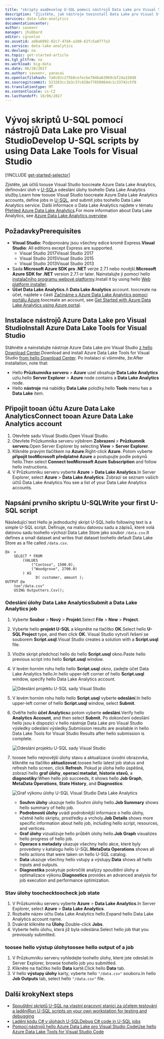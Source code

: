 ```yaml
---
title: "skripty aaaDevelop U-SQL pomocí nástrojů Data Lake pro Visual Studio | Microsoft Docs"
description: "Zjistěte, jak nástroje tooinstall Data Lake pro Visual Studio a jak toodevelop a testování skriptů U-SQL."
services: data-lake-analytics
documentationcenter: 
author: saveenr
manager: jhubbard
editor: cgronlun
ms.assetid: ad8a6992-02c7-47d4-a108-62fc5a0777a3
ms.service: data-lake-analytics
ms.devlang: na
ms.topic: get-started-article
ms.tgt_pltfrm: na
ms.workload: big-data
ms.date: 06/28/2017
ms.author: saveenr, yanacai
ms.openlocfilehash: 7a0c02c275b8cefecbe784ba63969cbf24a150d8
ms.sourcegitcommit: 523283cc1b3c37c428e77850964dc1c33742c5f0
ms.translationtype: MT
ms.contentlocale: cs-CZ
ms.lasthandoff: 10/06/2017
---
```

# <a name="develop-u-sql-scripts-by-using-data-lake-tools-for-visual-studio"></a><span data-ttu-id="d9bbb-103">Vývoj skriptů U-SQL pomocí nástrojů Data Lake pro Visual Studio</span><span class="sxs-lookup"><span data-stu-id="d9bbb-103">Develop U-SQL scripts by using Data Lake Tools for Visual Studio</span></span>
[!INCLUDE [get-started-selector](../../includes/data-lake-analytics-selector-get-started.md)]


<span data-ttu-id="d9bbb-104">Zjistěte, jak účtů toouse Visual Studio toocreate Azure Data Lake Analytics, definování úloh v [U-SQL](data-lake-analytics-u-sql-get-started.md)a odeslání úlohy toohello Data Lake Analytics služby.</span><span class="sxs-lookup"><span data-stu-id="d9bbb-104">Learn how toouse Visual Studio toocreate Azure Data Lake Analytics accounts, define jobs in [U-SQL](data-lake-analytics-u-sql-get-started.md), and submit jobs toohello Data Lake Analytics service.</span></span> <span data-ttu-id="d9bbb-105">Další informace o Data Lake Analytics najdete v tématu [Přehled Azure Data Lake Analytics](data-lake-analytics-overview.md).</span><span class="sxs-lookup"><span data-stu-id="d9bbb-105">For more information about Data Lake Analytics, see [Azure Data Lake Analytics overview](data-lake-analytics-overview.md).</span></span>


## <a name="prerequisites"></a><span data-ttu-id="d9bbb-106">Požadavky</span><span class="sxs-lookup"><span data-stu-id="d9bbb-106">Prerequisites</span></span>

* <span data-ttu-id="d9bbb-107">**Visual Studio:** Podporovány jsou všechny edice kromě Express.</span><span class="sxs-lookup"><span data-stu-id="d9bbb-107">**Visual Studio**: All editions except Express are supported.</span></span>
    * <span data-ttu-id="d9bbb-108">Visual Studio 2017</span><span class="sxs-lookup"><span data-stu-id="d9bbb-108">Visual Studio 2017</span></span>
    * <span data-ttu-id="d9bbb-109">Visual Studio 2015</span><span class="sxs-lookup"><span data-stu-id="d9bbb-109">Visual Studio 2015</span></span>
    * <span data-ttu-id="d9bbb-110">Visual Studio 2013</span><span class="sxs-lookup"><span data-stu-id="d9bbb-110">Visual Studio 2013</span></span>
* <span data-ttu-id="d9bbb-111">Sada **Microsoft Azure SDK pro .NET** verze 2.7.1 nebo novější.</span><span class="sxs-lookup"><span data-stu-id="d9bbb-111">**Microsoft Azure SDK for .NET** version 2.7.1 or later.</span></span>  <span data-ttu-id="d9bbb-112">Nainstalujte ji pomocí hello [instalačního programu webové platformy](http://www.microsoft.com/web/downloads/platform.aspx).</span><span class="sxs-lookup"><span data-stu-id="d9bbb-112">Install it by using hello [Web platform installer](http://www.microsoft.com/web/downloads/platform.aspx).</span></span>
* <span data-ttu-id="d9bbb-113">**Účet Data Lake Analytics**.</span><span class="sxs-lookup"><span data-stu-id="d9bbb-113">A **Data Lake Analytics** account.</span></span> <span data-ttu-id="d9bbb-114">toocreate na účet, najdete v části [Začínáme s Azure Data Lake Analytics pomocí portálu Azure](data-lake-analytics-get-started-portal.md).</span><span class="sxs-lookup"><span data-stu-id="d9bbb-114">toocreate an account, see [Get Started with Azure Data Lake Analytics using Azure portal](data-lake-analytics-get-started-portal.md).</span></span>

## <a name="install-azure-data-lake-tools-for-visual-studio"></a><span data-ttu-id="d9bbb-115">Instalace nástrojů Azure Data Lake pro Visual Studio</span><span class="sxs-lookup"><span data-stu-id="d9bbb-115">Install Azure Data Lake Tools for Visual Studio</span></span> 

<span data-ttu-id="d9bbb-116">Stáhněte a nainstalujte nástroje Azure Data Lake pro Visual Studio [z hello Download Center](http://aka.ms/adltoolsvs).</span><span class="sxs-lookup"><span data-stu-id="d9bbb-116">Download and install Azure Data Lake Tools for Visual Studio [from hello Download Center](http://aka.ms/adltoolsvs).</span></span> <span data-ttu-id="d9bbb-117">Po instalaci si všimněte, že:</span><span class="sxs-lookup"><span data-stu-id="d9bbb-117">After installation, note that:</span></span>
* <span data-ttu-id="d9bbb-118">Hello **Průzkumníka serveru** > **Azure** uzel obsahuje **Data Lake Analytics** uzlu.</span><span class="sxs-lookup"><span data-stu-id="d9bbb-118">hello **Server Explorer** > **Azure** node contains a **Data Lake Analytics** node.</span></span> 
* <span data-ttu-id="d9bbb-119">Hello **nástroje** má nabídky **Data Lake** položky.</span><span class="sxs-lookup"><span data-stu-id="d9bbb-119">hello **Tools** menu has a **Data Lake** item.</span></span>

## <a name="connect-tooan-azure-data-lake-analytics-account"></a><span data-ttu-id="d9bbb-120">Připojit tooan účtu Azure Data Lake Analytics</span><span class="sxs-lookup"><span data-stu-id="d9bbb-120">Connect tooan Azure Data Lake Analytics account</span></span>

1. <span data-ttu-id="d9bbb-121">Otevřete sadu Visual Studio.</span><span class="sxs-lookup"><span data-stu-id="d9bbb-121">Open Visual Studio.</span></span>
2. <span data-ttu-id="d9bbb-122">Otevřete Průzkumníka serveru výběrem **Zobrazení** > **Průzkumník serveru**.</span><span class="sxs-lookup"><span data-stu-id="d9bbb-122">Open Server Explorer by selecting **View** > **Server Explorer**.</span></span>
3. <span data-ttu-id="d9bbb-123">Klikněte pravým tlačítkem na **Azure**.</span><span class="sxs-lookup"><span data-stu-id="d9bbb-123">Right-click **Azure**.</span></span> <span data-ttu-id="d9bbb-124">Potom vyberte **připojit tooMicrosoft předplatné Azure** a postupujte podle pokynů hello.</span><span class="sxs-lookup"><span data-stu-id="d9bbb-124">Then select **Connect tooMicrosoft Azure Subscription** and follow hello instructions.</span></span>
4. <span data-ttu-id="d9bbb-125">V Průzkumníku serveru vyberte **Azure** > **Data Lake Analytics**.</span><span class="sxs-lookup"><span data-stu-id="d9bbb-125">In Server Explorer, select **Azure** > **Data Lake Analytics**.</span></span> <span data-ttu-id="d9bbb-126">Zobrazí se seznam vašich účtů Data Lake Analytics.</span><span class="sxs-lookup"><span data-stu-id="d9bbb-126">You see a list of your Data Lake Analytics accounts.</span></span>


## <a name="write-your-first-u-sql-script"></a><span data-ttu-id="d9bbb-127">Napsání prvního skriptu U-SQL</span><span class="sxs-lookup"><span data-stu-id="d9bbb-127">Write your first U-SQL script</span></span>

<span data-ttu-id="d9bbb-128">Následující text Hello je jednoduchý skript U-SQL.</span><span class="sxs-lookup"><span data-stu-id="d9bbb-128">hello following text is a simple U-SQL script.</span></span> <span data-ttu-id="d9bbb-129">Definuje, na malou datovou sadu a zápisů, které volá datovou sadu toohello výchozí Data Lake Store jako soubor `/data.csv`.</span><span class="sxs-lookup"><span data-stu-id="d9bbb-129">It defines a small dataset and writes that dataset toohello default Data Lake Store as a file called `/data.csv`.</span></span>

```
@a  = 
    SELECT * FROM 
        (VALUES
            ("Contoso", 1500.0),
            ("Woodgrove", 2700.0)
        ) AS 
              D( customer, amount );
OUTPUT @a
    too"/data.csv"
    USING Outputters.Csv();
```

### <a name="submit-a-data-lake-analytics-job"></a><span data-ttu-id="d9bbb-130">Odeslání úlohy Data Lake Analytics</span><span class="sxs-lookup"><span data-stu-id="d9bbb-130">Submit a Data Lake Analytics job</span></span>

1. <span data-ttu-id="d9bbb-131">Vyberte **Soubor** > **Nový** > **Projekt**.</span><span class="sxs-lookup"><span data-stu-id="d9bbb-131">Select **File** > **New** > **Project**.</span></span>

2. <span data-ttu-id="d9bbb-132">Vyberte hello **projekt U-SQL** a klepněte na tlačítko **OK**.</span><span class="sxs-lookup"><span data-stu-id="d9bbb-132">Select hello **U-SQL Project** type, and then click **OK**.</span></span> <span data-ttu-id="d9bbb-133">Visual Studio vytvoří řešení se souborem **Script.usql**.</span><span class="sxs-lookup"><span data-stu-id="d9bbb-133">Visual Studio creates a solution with a **Script.usql** file.</span></span>

3. <span data-ttu-id="d9bbb-134">Vložte skript předchozí hello do hello **Script.usql** okno.</span><span class="sxs-lookup"><span data-stu-id="d9bbb-134">Paste hello previous script into hello **Script.usql** window.</span></span>

4. <span data-ttu-id="d9bbb-135">V levém horním rohu hello hello **Script.usql** okno, zadejte účet Data Lake Analytics hello.</span><span class="sxs-lookup"><span data-stu-id="d9bbb-135">In hello upper-left corner of hello **Script.usql** window, specify hello Data Lake Analytics account.</span></span>

    ![Odeslání projektu U-SQL sady Visual Studio](./media/data-lake-analytics-data-lake-tools-get-started/data-lake-analytics-data-lake-tools-submit-job.png)

5. <span data-ttu-id="d9bbb-137">V levém horním rohu hello hello **Script.usql** vyberte **odeslání**.</span><span class="sxs-lookup"><span data-stu-id="d9bbb-137">In hello upper-left corner of hello **Script.usql** window, select **Submit**.</span></span>
6. <span data-ttu-id="d9bbb-138">Ověřte hello **účet Analytics**a potom vyberte **odeslání**.</span><span class="sxs-lookup"><span data-stu-id="d9bbb-138">Verify hello **Analytics Account**, and then select **Submit**.</span></span> <span data-ttu-id="d9bbb-139">Po dokončení odesílání hello jsou k dispozici v hello nástroje Data Lake pro Visual Studio výsledky odeslání výsledky.</span><span class="sxs-lookup"><span data-stu-id="d9bbb-139">Submission results are available in hello Data Lake Tools for Visual Studio Results after hello submission is complete.</span></span>

    ![Odeslání projektu U-SQL sady Visual Studio](./media/data-lake-analytics-data-lake-tools-get-started/data-lake-analytics-data-lake-tools-submit-job-advanced.png)
7. <span data-ttu-id="d9bbb-141">toosee hello nejnovější úlohy stavu a aktualizace úvodní obrazovka, klikněte na tlačítko **aktualizovat**.</span><span class="sxs-lookup"><span data-stu-id="d9bbb-141">toosee hello latest job status and refresh hello screen, click **Refresh**.</span></span> <span data-ttu-id="d9bbb-142">Pokud je úloha hello úspěšná, zobrazí hello **graf úlohy**, **operací metadat**, **historie stavů**, a **diagnostiky**:</span><span class="sxs-lookup"><span data-stu-id="d9bbb-142">When hello job succeeds, it shows hello **Job Graph**, **MetaData Operations**, **State History**, and **Diagnostics**:</span></span>

    ![Graf výkonu úlohy U-SQL Visual Studio Data Lake Analytics](./media/data-lake-analytics-data-lake-tools-get-started/data-lake-analytics-data-lake-tools-performance-graph.png)

   * <span data-ttu-id="d9bbb-144">**Souhrn úlohy** ukazuje hello Souhrn úlohy hello.</span><span class="sxs-lookup"><span data-stu-id="d9bbb-144">**Job Summary** shows hello summary of hello job.</span></span>   
   * <span data-ttu-id="d9bbb-145">**Podrobnosti úlohy** uvádí podrobnější informace o hello úlohy, včetně hello skriptu, prostředky a vrcholy.</span><span class="sxs-lookup"><span data-stu-id="d9bbb-145">**Job Details** shows more specific information about hello job, including hello script, resources, and vertices.</span></span>
   * <span data-ttu-id="d9bbb-146">**Graf úlohy** vizualizuje hello průběh úlohy hello.</span><span class="sxs-lookup"><span data-stu-id="d9bbb-146">**Job Graph** visualizes hello progress of hello job.</span></span>
   * <span data-ttu-id="d9bbb-147">**Operace s metadaty** ukazuje všechny hello akce, které byly provedeny v katalogu hello U-SQL.</span><span class="sxs-lookup"><span data-stu-id="d9bbb-147">**MetaData Operations** shows all hello actions that were taken on hello U-SQL catalog.</span></span>
   * <span data-ttu-id="d9bbb-148">**Data** ukazuje všechny hello vstupy a výstupy.</span><span class="sxs-lookup"><span data-stu-id="d9bbb-148">**Data** shows all hello inputs and outputs.</span></span>
   * <span data-ttu-id="d9bbb-149">**Diagnostika** poskytuje pokročilé analýzy spouštění úlohy a optimalizace výkonu.</span><span class="sxs-lookup"><span data-stu-id="d9bbb-149">**Diagnostics** provides an advanced analysis for job execution and performance optimization.</span></span>

### <a name="toocheck-job-state"></a><span data-ttu-id="d9bbb-150">Stav úlohy toocheck</span><span class="sxs-lookup"><span data-stu-id="d9bbb-150">toocheck job state</span></span>

1. <span data-ttu-id="d9bbb-151">V Průzkumníku serveru vyberte **Azure** > **Data Lake Analytics**.</span><span class="sxs-lookup"><span data-stu-id="d9bbb-151">In Server Explorer, select **Azure** > **Data Lake Analytics**.</span></span> 
2. <span data-ttu-id="d9bbb-152">Rozbalte název účtu Data Lake Analytics hello.</span><span class="sxs-lookup"><span data-stu-id="d9bbb-152">Expand hello Data Lake Analytics account name.</span></span>
3. <span data-ttu-id="d9bbb-153">Dvakrát klikněte na **Úlohy**.</span><span class="sxs-lookup"><span data-stu-id="d9bbb-153">Double-click **Jobs**.</span></span>
4. <span data-ttu-id="d9bbb-154">Vyberte hello úlohu, která již byla odeslána.</span><span class="sxs-lookup"><span data-stu-id="d9bbb-154">Select hello job that you previously submitted.</span></span>

### <a name="toosee-hello-output-of-a-job"></a><span data-ttu-id="d9bbb-155">toosee hello výstup úlohy</span><span class="sxs-lookup"><span data-stu-id="d9bbb-155">toosee hello output of a job</span></span>

1. <span data-ttu-id="d9bbb-156">V Průzkumníku serveru vyhledejte toohello úlohy, které jste odeslali.</span><span class="sxs-lookup"><span data-stu-id="d9bbb-156">In Server Explorer, browse toohello job you submitted.</span></span>
2. <span data-ttu-id="d9bbb-157">Klikněte na tlačítko hello **Data** kartě.</span><span class="sxs-lookup"><span data-stu-id="d9bbb-157">Click hello **Data** tab.</span></span>
3. <span data-ttu-id="d9bbb-158">V hello **výstupy úlohy** karty, vyberte hello `"/data.csv"` souboru.</span><span class="sxs-lookup"><span data-stu-id="d9bbb-158">In hello **Job Outputs** tab, select hello `"/data.csv"` file.</span></span>

## <a name="next-steps"></a><span data-ttu-id="d9bbb-159">Další kroky</span><span class="sxs-lookup"><span data-stu-id="d9bbb-159">Next steps</span></span>

* [<span data-ttu-id="d9bbb-160">Spouštění skriptů U-SQL na vlastní pracovní stanici za účelem testování a ladění</span><span class="sxs-lookup"><span data-stu-id="d9bbb-160">Run U-SQL scripts on your own workstation for testing and debugging</span></span>](data-lake-analytics-data-lake-tools-local-run.md)
* [<span data-ttu-id="d9bbb-161">Ladění kódu C# v úlohách U-SQL</span><span class="sxs-lookup"><span data-stu-id="d9bbb-161">Debug C# code in U-SQL jobs</span></span>](data-lake-analytics-debug-u-sql-jobs.md)
* [<span data-ttu-id="d9bbb-162">Pomocí nástrojů hello Azure Data Lake pro Visual Studio Code</span><span class="sxs-lookup"><span data-stu-id="d9bbb-162">Use hello Azure Data Lake Tools for Visual Studio Code</span></span>](data-lake-analytics-data-lake-tools-for-vscode.md)
